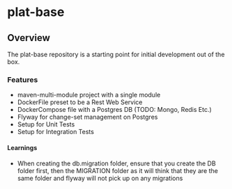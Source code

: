 # plat-base
## Overview
The plat-base repository is a starting point for initial development out of the box.

### Features

- maven-multi-module project with a single module
- DockerFile preset to be a Rest Web Service
- DockerCompose file with a Postgres DB (TODO: Mongo, Redis Etc.)
- Flyway for change-set management on Postgres
- Setup for Unit Tests
- Setup for Integration Tests








#### Learnings

- When creating the db.migration folder, ensure that you create the DB folder first, then the MIGRATION folder as it will think that they are the same folder and flyway will not pick up on any migrations



